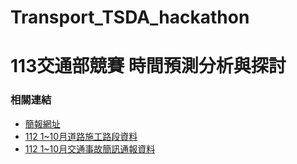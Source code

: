 # Transport_TSDA_hackathon
# 113交通部競賽 時間預測分析與探討
### 相關連結
* [簡報網址](https://docs.google.com/presentation/d/1s0Dr2VjsDglV_ocy8DKJjR7GIH3TDnd2cmrbzLxIJI8/edit?usp=sharing)
* [112 1~10月道路施工路段資料](https://view.officeapps.live.com/op/view.aspx?src=https%3A%2F%2Ffreeway2024.tw%2F112%25E5%25B9%25B41-10%25E6%259C%2588%25E9%2581%2593%25E8%25B7%25AF%25E6%2596%25BD%25E5%25B7%25A5%25E8%25B7%25AF%25E6%25AE%25B5%25E8%25B3%2587%25E6%2596%2599.xlsx&wdOrigin=BROWSELINK)
* [112 1~10月交通事故簡訊通報資料](https://view.officeapps.live.com/op/view.aspx?src=https%3A%2F%2Ffreeway2024.tw%2F112%25E5%25B9%25B41-10%25E6%259C%2588%25E4%25BA%25A4%25E9%2580%259A%25E4%25BA%258B%25E6%2595%2585%25E7%25B0%25A1%25E8%25A8%258A%25E9%2580%259A%25E5%25A0%25B1%25E8%25B3%2587%25E6%2596%2599.xlsx&wdOrigin=BROWSELINK)

